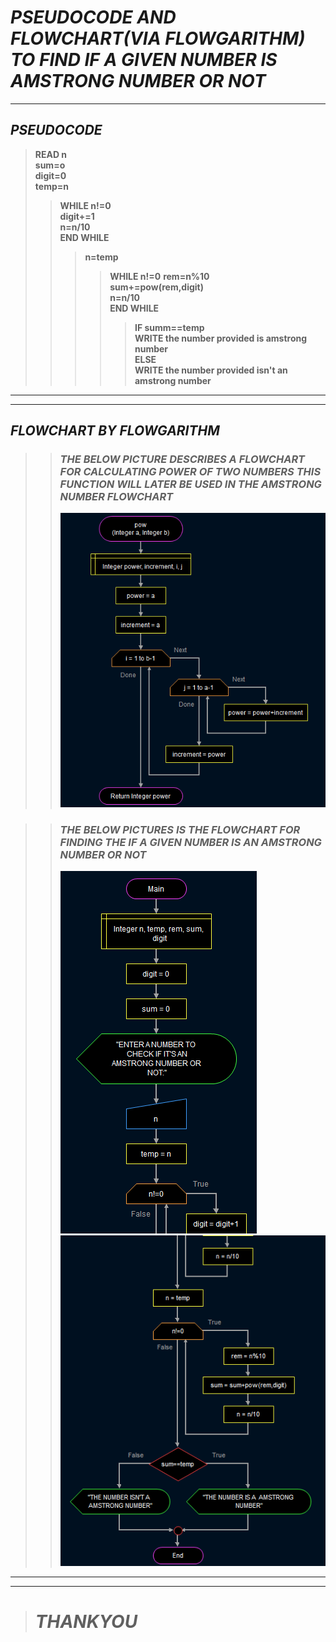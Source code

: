 # **_PSEUDOCODE AND FLOWCHART(VIA FLOWGARITHM) TO FIND IF A GIVEN NUMBER IS AMSTRONG NUMBER OR NOT_**
---
## _**PSEUDOCODE**_

> **READ n**  
> **sum=o**  
> **digit=0**  
> **temp=n**  
> >**WHILE n!=0**  
>   **digit+=1**  
> **n=n/10**  
>  > **END WHILE**  
>  >>**n=temp**  
> >>>**WHILE n!=0**
> **rem=n%10**  
> **sum+=pow(rem,digit)**  
> **n=n/10**  
> **END WHILE**   
> >>>>**IF summ==temp**  
> **WRITE the number provided is amstrong number**    
> >>>>**ELSE**  
> **WRITE the number provided isn't an amstrong number**    
---
---  

 ## **_FLOWCHART BY FLOWGARITHM_**
 >> ### **_THE BELOW PICTURE DESCRIBES A FLOWCHART FOR CALCULATING POWER OF TWO NUMBERS THIS FUNCTION WILL LATER BE USED IN THE AMSTRONG NUMBER FLOWCHART_**
 >> ![pow func](pow.png)  
   
   >> ### **_THE BELOW PICTURES IS THE FLOWCHART FOR FINDING THE IF A GIVEN NUMBER IS AN AMSTRONG NUMBER OR NOT_**  
   >> ![part1](part1.png)  
   >> ![part2](2nd.png)
   ---
   ---
     
        
  > # **_THANKYOU_**
